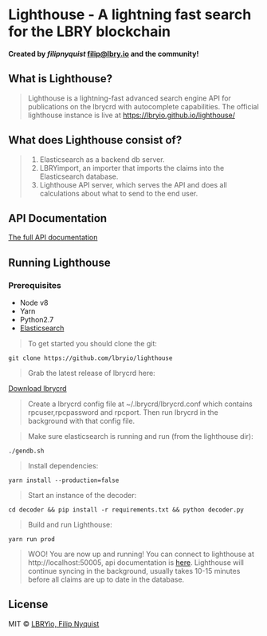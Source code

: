 # Lighthouse - A lightning fast search for the LBRY blockchain 
**Created by _filipnyquist_ <filip@lbry.io> and the community!**

## What is Lighthouse?
>Lighthouse is a lightning-fast advanced search engine API for publications on the lbrycrd with autocomplete capabilities.
>The official lighthouse instance is live at https://lbryio.github.io/lighthouse/

## What does Lighthouse consist of?
>1. Elasticsearch as a backend db server.
>2. LBRYimport, an importer that imports the claims into the Elasticsearch database.
>3. Lighthouse API server, which serves the API and does all calculations about what to send to the end user. 
## API Documentation

[The full API documentation](https://lbryio.github.io/lighthouse/)

## Running Lighthouse
### Prerequisites
* Node v8
* Yarn 
* Python2.7
* [Elasticsearch](https://www.elastic.co/downloads/elasticsearch)


>To get started you should clone the git:
```
git clone https://github.com/lbryio/lighthouse
```
>Grab the latest release of lbrycrd here:

[Download lbrycrd](https://github.com/lbryio/lbrycrd/releases)
>Create a lbrycrd config file at ~/.lbrycrd/lbrycrd.conf which contains rpcuser,rpcpassword and rpcport. Then run lbrycrd in the background with that config file.

>Make sure elasticsearch is running and run (from the lighthouse dir):
```
./gendb.sh
```
>Install dependencies:
```
yarn install --production=false
```
>Start an instance of the decoder:
```
cd decoder && pip install -r requirements.txt && python decoder.py
```
>Build and run Lighthouse:
```
yarn run prod
```
>WOO! You are now up and running! You can connect to lighthouse at http://localhost:50005, api documentation is [here](https://lbryio.github.io/lighthouse/).
Lighthouse will continue syncing in the background, usually takes 10-15 minutes before all claims are up to date in the database.

## License
MIT &copy; [LBRYio, Filip Nyquist](https://github.com/lbryio)
